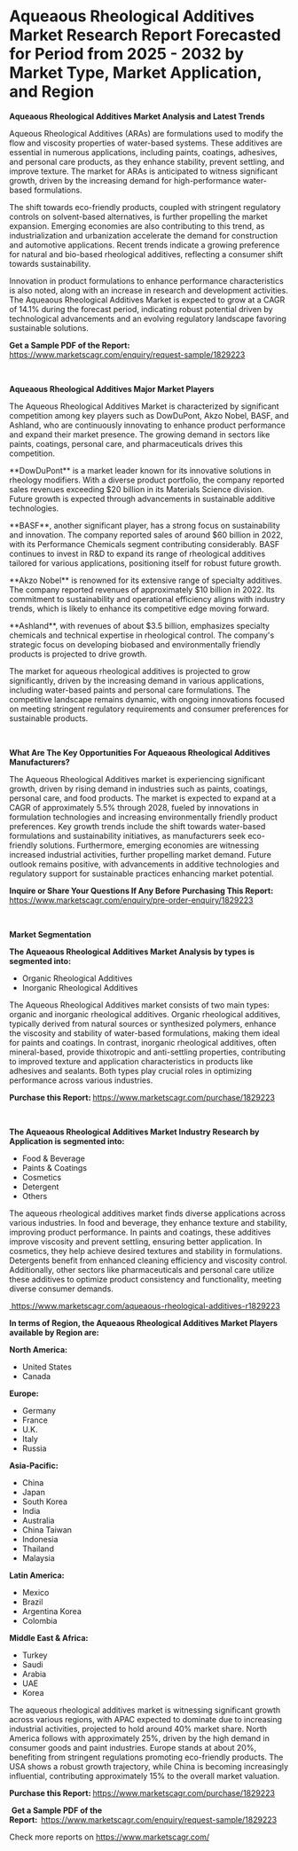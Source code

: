 <p><h1>Aqueaous Rheological Additives Market Research Report Forecasted for Period from 2025 -  2032 by Market Type, Market Application, and Region</h1></p><p><strong>Aqueaous Rheological Additives Market Analysis and Latest Trends</strong></p>
<p><p>Aqueous Rheological Additives (ARAs) are formulations used to modify the flow and viscosity properties of water-based systems. These additives are essential in numerous applications, including paints, coatings, adhesives, and personal care products, as they enhance stability, prevent settling, and improve texture. The market for ARAs is anticipated to witness significant growth, driven by the increasing demand for high-performance water-based formulations. </p><p>The shift towards eco-friendly products, coupled with stringent regulatory controls on solvent-based alternatives, is further propelling the market expansion. Emerging economies are also contributing to this trend, as industrialization and urbanization accelerate the demand for construction and automotive applications. Recent trends indicate a growing preference for natural and bio-based rheological additives, reflecting a consumer shift towards sustainability. </p><p>Innovation in product formulations to enhance performance characteristics is also noted, along with an increase in research and development activities. The Aqueaous Rheological Additives Market is expected to grow at a CAGR of 14.1% during the forecast period, indicating robust potential driven by technological advancements and an evolving regulatory landscape favoring sustainable solutions.</p></p>
<p><strong>Get a Sample PDF of the Report:&nbsp;</strong> <a href="https://www.marketscagr.com/enquiry/request-sample/1829223?utm_campaign=1848&utm_medium=2&utm_source=Github&utm_content=ia&utm_term=03022025&utm_id=aqueaous-rheological-additives">https://www.marketscagr.com/enquiry/request-sample/1829223</a></p>
<p>&nbsp;</p>
<p><strong>Aqueaous Rheological Additives Major Market Players</strong></p>
<p><p>The Aqueous Rheological Additives Market is characterized by significant competition among key players such as DowDuPont, Akzo Nobel, BASF, and Ashland, who are continuously innovating to enhance product performance and expand their market presence. The growing demand in sectors like paints, coatings, personal care, and pharmaceuticals drives this competition.</p><p>**DowDuPont** is a market leader known for its innovative solutions in rheology modifiers. With a diverse product portfolio, the company reported sales revenues exceeding $20 billion in its Materials Science division. Future growth is expected through advancements in sustainable additive technologies.</p><p>**BASF**, another significant player, has a strong focus on sustainability and innovation. The company reported sales of around $60 billion in 2022, with its Performance Chemicals segment contributing considerably. BASF continues to invest in R&D to expand its range of rheological additives tailored for various applications, positioning itself for robust future growth.</p><p>**Akzo Nobel** is renowned for its extensive range of specialty additives. The company reported revenues of approximately $10 billion in 2022. Its commitment to sustainability and operational efficiency aligns with industry trends, which is likely to enhance its competitive edge moving forward.</p><p>**Ashland**, with revenues of about $3.5 billion, emphasizes specialty chemicals and technical expertise in rheological control. The company's strategic focus on developing biobased and environmentally friendly products is projected to drive growth.</p><p>The market for aqueous rheological additives is projected to grow significantly, driven by the increasing demand in various applications, including water-based paints and personal care formulations. The competitive landscape remains dynamic, with ongoing innovations focused on meeting stringent regulatory requirements and consumer preferences for sustainable products.</p></p>
<p>&nbsp;</p>
<p><strong>What Are The Key Opportunities For Aqueaous Rheological Additives Manufacturers?</strong></p>
<p><p>The Aqueous Rheological Additives market is experiencing significant growth, driven by rising demand in industries such as paints, coatings, personal care, and food products. The market is expected to expand at a CAGR of approximately 5.5% through 2028, fueled by innovations in formulation technologies and increasing environmentally friendly product preferences. Key growth trends include the shift towards water-based formulations and sustainability initiatives, as manufacturers seek eco-friendly solutions. Furthermore, emerging economies are witnessing increased industrial activities, further propelling market demand. Future outlook remains positive, with advancements in additive technologies and regulatory support for sustainable practices enhancing market potential.</p></p>
<p><strong>Inquire or Share Your Questions If Any Before Purchasing This Report:</strong> <a href="https://www.marketscagr.com/enquiry/pre-order-enquiry/1829223?utm_campaign=1848&utm_medium=2&utm_source=Github&utm_content=ia&utm_term=03022025&utm_id=aqueaous-rheological-additives">https://www.marketscagr.com/enquiry/pre-order-enquiry/1829223</a></p>
<p>&nbsp;</p>
<p><strong>Market Segmentation</strong></p>
<p><strong>The Aqueaous Rheological Additives Market Analysis by types is segmented into:</strong></p>
<p><ul><li>Organic Rheological Additives</li><li>Inorganic Rheological Additives</li></ul></p>
<p><p>The Aqueous Rheological Additives market consists of two main types: organic and inorganic rheological additives. Organic rheological additives, typically derived from natural sources or synthesized polymers, enhance the viscosity and stability of water-based formulations, making them ideal for paints and coatings. In contrast, inorganic rheological additives, often mineral-based, provide thixotropic and anti-settling properties, contributing to improved texture and application characteristics in products like adhesives and sealants. Both types play crucial roles in optimizing performance across various industries.</p></p>
<p><strong>Purchase this Report:&nbsp;</strong><a href="https://www.marketscagr.com/purchase/1829223?utm_campaign=1848&utm_medium=2&utm_source=Github&utm_content=ia&utm_term=03022025&utm_id=aqueaous-rheological-additives">https://www.marketscagr.com/purchase/1829223</a></p>
<p>&nbsp;</p>
<p><strong>The Aqueaous Rheological Additives Market Industry Research by Application is segmented into:</strong></p>
<p><ul><li>Food & Beverage</li><li>Paints & Coatings</li><li>Cosmetics</li><li>Detergent</li><li>Others</li></ul></p>
<p><p>The aqueous rheological additives market finds diverse applications across various industries. In food and beverage, they enhance texture and stability, improving product performance. In paints and coatings, these additives improve viscosity and prevent settling, ensuring better application. In cosmetics, they help achieve desired textures and stability in formulations. Detergents benefit from enhanced cleaning efficiency and viscosity control. Additionally, other sectors like pharmaceuticals and personal care utilize these additives to optimize product consistency and functionality, meeting diverse consumer demands.</p></p>
<p><a href="https://www.marketscagr.com/aqueaous-rheological-additives-r1829223?utm_campaign=1848&utm_medium=2&utm_source=Github&utm_content=ia&utm_term=03022025&utm_id=aqueaous-rheological-additives">&nbsp;https://www.marketscagr.com/aqueaous-rheological-additives-r1829223</a></p>
<p><strong>In terms of Region, the Aqueaous Rheological Additives Market Players available by Region are:</strong></p>
<p>
    <p> <strong> North America: </strong>
        <ul>
            <li>United States</li>
            <li>Canada</li>
        </ul>
        </p> 
    <p> <strong> Europe: </strong>
        <ul>
            <li>Germany</li>
            <li>France</li>
            <li>U.K.</li>
            <li>Italy</li>
            <li>Russia</li>
        </ul>
        </p> 
    <p> <strong> Asia-Pacific: </strong>
        <ul>
            <li>China</li>
            <li>Japan</li>
            <li>South Korea</li>
            <li>India</li>
            <li>Australia</li>
            <li>China Taiwan</li>
            <li>Indonesia</li>
            <li>Thailand</li>
            <li>Malaysia</li>
        </ul>
        </p> 
    <p> <strong> Latin America: </strong>
        <ul>
            <li>Mexico</li>
            <li>Brazil</li>
            <li>Argentina Korea</li>
            <li>Colombia</li>
        </ul>
        </p> 
    <p> <strong> Middle East & Africa: </strong>
        <ul>
            <li>Turkey</li>
            <li>Saudi</li>
            <li>Arabia</li>
            <li>UAE</li>
            <li>Korea</li>
        </ul>
    </p>
    </p>
<p><p>The aqueous rheological additives market is witnessing significant growth across various regions, with APAC expected to dominate due to increasing industrial activities, projected to hold around 40% market share. North America follows with approximately 25%, driven by the high demand in consumer goods and paint industries. Europe stands at about 20%, benefiting from stringent regulations promoting eco-friendly products. The USA shows a robust growth trajectory, while China is becoming increasingly influential, contributing approximately 15% to the overall market valuation.</p></p>
<p><strong>Purchase this Report: </strong><a href="https://www.marketscagr.com/purchase/1829223?utm_campaign=1848&utm_medium=2&utm_source=Github&utm_content=ia&utm_term=03022025&utm_id=aqueaous-rheological-additives">https://www.marketscagr.com/purchase/1829223</a></p>
<p>&nbsp;<strong>Get a Sample PDF of the Report:&nbsp;&nbsp;</strong><a href="https://www.marketscagr.com/enquiry/request-sample/1829223?utm_campaign=1848&utm_medium=2&utm_source=Github&utm_content=ia&utm_term=03022025&utm_id=aqueaous-rheological-additives">https://www.marketscagr.com/enquiry/request-sample/1829223</a></p>
<p><strong></strong></p>
<p>Check more reports on <a href="https://www.marketscagr.com/?utm_campaign=1848&utm_medium=2&utm_source=Github&utm_content=ia&utm_term=03022025&utm_id=aqueaous-rheological-additives">https://www.marketscagr.com/</a></p>